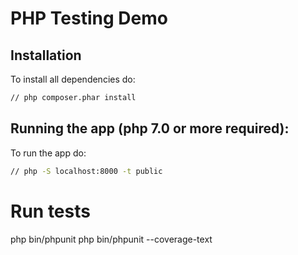 # PHP Testing Demo

## Installation

To install all dependencies do:

```bash
// php composer.phar install
```

## Running the app (php 7.0 or more required):

To run the app do:

```bash
// php -S localhost:8000 -t public
```

# Run tests
php bin/phpunit
php bin/phpunit --coverage-text